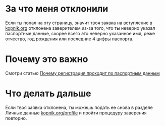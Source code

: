 # За что меня отклонили

Если ты попал на эту страницу, значит твоя заявка на вступление в [kopnik.org](www.kopnik.org) отклонена заверителем из-за того, что ты неверно указал паспортные данные, скорее всего это неверно указанное имя, реже отчество, год рождения или последние 4 цифры паспорта.

# Почему это важно

Смотри статью [Почему регистрация проходит по паспортным данным](../passport/why-passport.md)

# Что делать дальше

Если твоя заявка отклонена, ты можешь подать ее снова в разделе Личные данные [kopnik.org/profile](www.kopnik.org/profile) и пройти процедуру заверения повторно.
